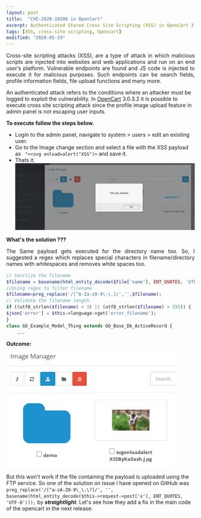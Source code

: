 ```yaml
---
layout: post
title:  "CVE-2020-10596 in OpenCart"
excerpt: Authenticated Stored Cross Site Scripting (XSS) in OpenCart 3.0.3.2.
tags: [XSS, cross-site scripting, Opencart]
modified: "2020-05-29"
---
```


<p style='text-align: justify;'> Cross-site scripting attacks (XSS), are a type of attack in which malicious scripts are injected into websites and web applications and run on an end user’s platform. Vulnerable endpoints are found and JS code is injected to execute it for malicious purposes. Such endpoints can be search fields, profile information fields, file upload functions and many more. </p>

An authenticated attack refers to the conditions where an attacker must be logged to exploit the vulnerability. In [OpenCart](https://www.opencart.com) 3.0.3.2 it is possible to execute cross site scripting attack since the profile image upload feature in admin panel is not escaping user inputs.

**To execute follow the steps below.**
 -  Login to the admin panel, navigate to system > users > edit an existing user.
 -  Go to the Image change section and select a file with the XSS payload as ``` "><svg onload=alert("XSS")>``` and save it.
 -  Thats it.
 ![XSS Popup](/images/posts/xss-popup.png)

 **What's the solution ???**

 <p style='text-align: justify;'> The Same payload gets executed for the directory name too. So, I suggested a regex which replaces special characters in filename/directory names with whitespaces and removes white spaces too. </p>

```php
// Sanitize the filename
$filename = basename(html_entity_decode($file['name'], ENT_QUOTES, 'UTF-8'));
//Using regex to filter filename
$filename=preg_replace('/[^A-Za-z0-9\-\.]/','',$filename);
// Validate the filename length
if ((utf8_strlen($filename) < 3) || (utf8_strlen($filename) > 255)) {
$json['error'] = $this->language->get('error_filename');
}
class GO_Example_Model_Thing extends GO_Base_Db_ActiveRecord {
    ...

 ```
 **Outcome:**

![XSS Filter](/images/posts/xss-filtered.png)

But this won't work if the file containing the payload is uploaded using the FTP service. So one of the solution on issue I have opened on GitHub was ``` preg_replace('/[^a-zA-Z0-9\_\.\?]/', '', basename(html_entity_decode($this->request->post['x'], ENT_QUOTES, 'UTF-8'))); ``` by ***straightlight***. Let's see how they add a fix in the main code of the opencart in the next release.



